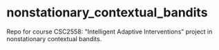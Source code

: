 # nonstationary_contextual_bandits
Repo for course CSC2558: "Intelligent Adaptive Interventions" project in nonstationary contextual bandits.
